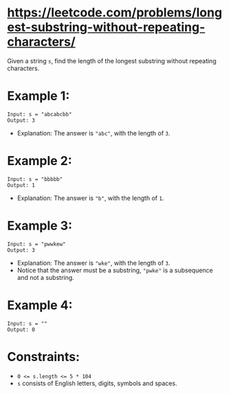 # https://leetcode.com/problems/longest-substring-without-repeating-characters/

Given a string `s`, find the length of the longest substring without repeating characters.



# Example 1:
```
Input: s = "abcabcbb"
Output: 3
```
- Explanation: The answer is `"abc"`, with the length of `3`.

# Example 2:
```
Input: s = "bbbbb"
Output: 1
```
- Explanation: The answer is `"b"`, with the length of `1`.

# Example 3:
```
Input: s = "pwwkew"
Output: 3
```
- Explanation: The answer is `"wke"`, with the length of `3`.
- Notice that the answer must be a substring, `"pwke"` is a subsequence and not a substring.

# Example 4:
```
Input: s = ""
Output: 0
```

# Constraints:
- `0 <= s.length <= 5 * 104`
- `s` consists of English letters, digits, symbols and spaces.

